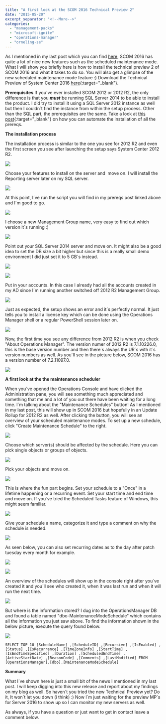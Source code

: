 ```yaml
---
title: "A first look at the SCOM 2016 Technical Preview 2"
date: "2015-05-20"
excerpt_separator: "<!--More-->"
categories: 
  - "management-packs"
  - "microsoft-ignite"
  - "operations-manager"
  - "orneling-se"
---
```


As I mentioned in my last post which you can find [here](https://blog.orneling.se/2015/05/system-center-2016-operations-manager-whats-new), SCOM 2016 has quite a lot of nice new features such as the scheduled maintenance mode. What I will show you briefly here is how to install the technical preview 2 of SCOM 2016 and what it takes to do so. You will also get a glimpse of the new scheduled maintenance mode feature :) Download the Technical Preview of System Center 2016 [here](https://www.microsoft.com/en-us/evalcenter/evaluate-system-center-technical-preview?WT.mc_id=Blog_SC_Announce_TTD){:target="_blank"}. 
<!--More-->
**Prerequisites**
If you´ve ever installed SCOM 2012 or 2012 R2, the only difference is that you _**must**_ be running SQL Server 2014 to be able to install the product. I did try to install it using a SQL Server 2012 instance as well but then I couldn´t find the instance from within the setup process. Other than the SQL part, the prerequisites are the same. Take a look at [this post](https://blog.orneling.se/2014/04/let-powershell-install-scom-prerequisites){:target="_blank"} on how you can automate the installation of all the prereqs.

**The installation process**

The installation process is similar to the one you see for 2012 R2 and even the first screen you see after launching the setup says System Center 2012 R2.

![](https://blog.orneling.se/assets/images/2015/05/051115_1242_InstallingS1.png)

Choose your features to install on the server and  move on. I will install the Reporting server later on my SQL server.

![](https://blog.orneling.se/assets/images/2015/05/051115_1242_InstallingS2.png)

At this point, I´ve run the script you will find in my prereqs post linked above and I´m good to go.

![](https://blog.orneling.se/assets/images/2015/05/051115_1242_InstallingS3.png)

I choose a new Management Group name, very easy to find out which version it´s running :)

![](https://blog.orneling.se/assets/images/2015/05/051115_1242_InstallingS4.png)

Point out your SQL Server 2014 server and move on. It might also be a good idea to set the DB size a bit higher but since this is a really small demo environment I did just set it to 5 GB´s instead.

![](https://blog.orneling.se/assets/images/2015/05/051115_1242_InstallingS5.png)

![](https://blog.orneling.se/assets/images/2015/05/051115_1242_InstallingS6.png)

Put in your accounts. In this case I already had all the accounts created in my AD since I´m running another switched off 2012 R2 Management Group.

![](https://blog.orneling.se/assets/images/2015/05/051115_1242_InstallingS7.png)

Just as expected, the setup shows an error and it´s perfectly normal. It just tells you to install a license key which can be done using the Operations Manager shell or a regular PowerShell session later on.

![](https://blog.orneling.se/assets/images/2015/05/051115_1242_InstallingS8.png)

Now, the first time you see any difference from 2012 R2 is when you check "About Operations Manager". The version numer of 2012 R2 is 7.1.10226.0, this is the base version number and then there´s always the UR´s with it´s version numbers as well. As you´ll see in the picture below, SCOM 2016 has a version number of 7.2.11097.0.

![](https://blog.orneling.se/assets/images/2015/05/051115_1242_InstallingS9.png)

**A first look at the the maintenance scheduler**

When you´ve opened the Operations Console and have clicked the Administration pane, you will see something much appreciated and something that me and a lot of you out there have been waiting for a long time. I´m talking about the "Maintenance Schedules" button! As I mentioned in my last post, this will show up in SCOM 2016 but hopefully in an Update Rollup for 2012 R2 as well. After clicking the button, you will see an overview of your scheduled maintenance modes. To set up a new schedule, click "Create Maintenance Schedule" to the right.

![](https://blog.orneling.se/assets/images/2015/05/051115_1242_InstallingS10.png)

Choose which server(s) should be affected by the schedule. Here you can pick single objects or groups of objects.

![](https://blog.orneling.se/assets/images/2015/05/051115_1242_InstallingS11.png)

Pick your objects and move on.

![](https://blog.orneling.se/assets/images/2015/05/051115_1242_InstallingS12.png)

This is where the fun part begins. Set your schedule to a "Once" in a lifetime happening or a recurring event. Set your start time and end time and move on. If you´ve tried the Scheduled Tasks feature of Windows, this might seem familiar.

![](https://blog.orneling.se/assets/images/2015/05/051115_1242_InstallingS13.png)

Give your schedule a name, categorize it and type a comment on why the schedule is needed.

![](https://blog.orneling.se/assets/images/2015/05/051115_1242_InstallingS14.png)

As seen below, you can also set recurring dates as to the day after patch tuesday every month for example.

![](https://blog.orneling.se/assets/images/2015/05/051115_1242_InstallingS15.png)

![](https://blog.orneling.se/assets/images/2015/05/051115_1242_InstallingS16.png)

An overview of the schedules will show up in the console right after you´ve created it and you´ll see who created it, when it was last run and when it will run the next time.

![](https://blog.orneling.se/assets/images/2015/05/051115_1242_InstallingS17.png)

But where is the information stored? I dug into the OperationsManager DB and found a table named "dbo-MaintenanceModeSchedule" which contains all the information you just saw above. To find the information shown in the below picture, execute the query found below.

![](https://blog.orneling.se/assets/images/2015/05/maintenancemodechedule.jpg)

`SELECT TOP 10 [ScheduleName] ,[ScheduleID] ,[Recursive] ,[IsEnabled] ,[Status] ,[IsRecurrence] ,[TimeZoneInfo] ,[StartTime] ,[IsEndTimeSpecified] ,[Duration] ,[ScheduledEndTime] ,[ActiveStartDate] ,[ReasonCode] ,[Comments] ,[LastModified] FROM [OperationsManager].[dbo].[MaintenanceModeSchedule]`

**Summary**

What I´ve shown here is just a small bit of the news I mentioned in my last post. I will keep digging into this new release and report about my findings on my blog as well. So haven´t you tried the new Technical Preview yet? Do it, It won´t let you down (i think) :) Now I´m just waiting for the preview MP´s for Server 2016 to show up so I can monitor my new servers as well.

As always, if you have a question or just want to get in contact leave a comment below.
